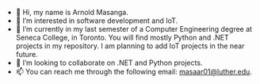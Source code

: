 - 👋 Hi, my name is Arnold Masanga. 
- 👀 I’m interested in software development and IoT.
- 🌱 I’m currently in my last semester of a Computer Engineering degree at Seneca College, in Toronto.
      You will find mostly Python and .NET projects in my repository. I am planning to add IoT projects in the near future.
- 💞️ I’m looking to collaborate on .NET and Python projects.
- 📫 You can reach me through the following email: masaar01@luther.edu.

<!---
arnold-hendrix/arnold-hendrix is a ✨ special ✨ repository because its `README.md` (this file) appears on your GitHub profile.
You can click the Preview link to take a look at your changes.
--->
